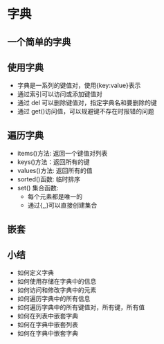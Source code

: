 # 字典

## 一个简单的字典

## 使用字典

- 字典是一系列的键值对，使用{key:value}表示
- 通过索引可以访问或添加键值对
- 通过 del 可以删除键值对，指定字典名和要删除的键
- 通过 get()访问值，可以规避键不存在时报错的问题

## 遍历字典

- items()方法: 返回一个键值对列表
- keys()方法：返回所有的键
- values()方法: 返回所有的值
- sorted()函数: 临时排序
- set() 集合函数:
  - 每个元素都是唯一的
  - 通过{,,}可以直接创建集合

## 嵌套

## 小结

- 如何定义字典
- 如何使用存储在字典中的信息
- 如何访问和修改字典中的元素
- 如何遍历字典中的所有信息
- 如何遍历字典中的所有键值对，所有键，所有值
- 如何在列表中嵌套字典
- 如何在字典中嵌套列表
- 如何在字典中嵌套字典
